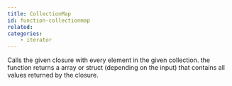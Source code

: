 ```yaml
---
title: CollectionMap
id: function-collectionmap
related:
categories:
    - iterator
---
```


Calls the given closure with every element in the given collection.
		the function returns a array or struct (depending on the input) that contains all values returned by the closure.